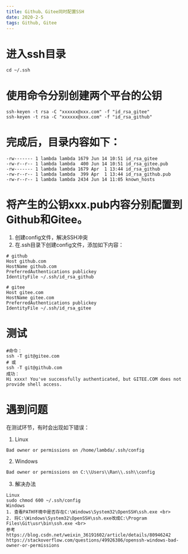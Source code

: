 ```yaml
---
title: Github、Gitee同时配置SSH
date: 2020-2-5
tags: Github, Gitee
---
```


# 进入ssh目录

```
cd ~/.ssh
```

# 使用命令分别创建两个平台的公钥

```
ssh-keyen -t rsa -C "xxxxxx@xxx.com" -f "id_rsa_gitee"
ssh-keyen -t rsa -C "xxxxxx@xxx.com" -f "id_rsa_github"
```

# 完成后，目录内容如下：

```
-rw------- 1 lambda lambda 1679 Jun 14 10:51 id_rsa_gitee
-rw-r--r-- 1 lambda lambda  400 Jun 14 10:51 id_rsa_gitee.pub
-rw------- 1 lambda lambda 1679 Apr  1 13:44 id_rsa_github
-rw-r--r-- 1 lambda lambda  399 Apr  1 13:44 id_rsa_github.pub
-rw-r--r-- 1 lambda lambda 2434 Jun 14 11:05 known_hosts
```

# 将产生的公钥xxx.pub内容分别配置到Github和Gitee。

1. 创建config文件，解决SSH冲突
2. 在.ssh目录下创建config文件，添加如下内容：

```
# github
Host github.com
HostName github.com
PreferredAuthentications publickey
IdentityFile ~/.ssh/id_rsa_github

# gitee
Host gitee.com
HostName gitee.com
PreferredAuthentications publickey
IdentityFile ~/.ssh/id_rsa_gitee
```

# 测试

```
#命令：
ssh -T git@gitee.com
# 或
ssh -T git@github.com
成功：
Hi xxxx! You've successfully authenticated, but GITEE.COM does not provide shell access.
```


# 遇到问题

在测试环节，有时会出现如下错误：

1. Linux

```
Bad owner or permissions on /home/lambda/.ssh/config
```

2. Windows

```
Bad owner or permissions on C:\\Users\\Ran\\.ssh\\config
```

3. 解决办法

```
Linux 
sudo chmod 600 ~/.ssh/config
Windows 
1. 查看PATH环境中是否存在C:\Windows\System32\OpenSSH\ssh.exe <br>
2. 将C:\Windows\System32\OpenSSH\ssh.exe改成C:\Program Files\Git\usr\bin\ssh.exe <br>
参考
https://blog.csdn.net/weixin_36191602/article/details/80946242
https://stackoverflow.com/questions/49926386/openssh-windows-bad-owner-or-permissions
```
